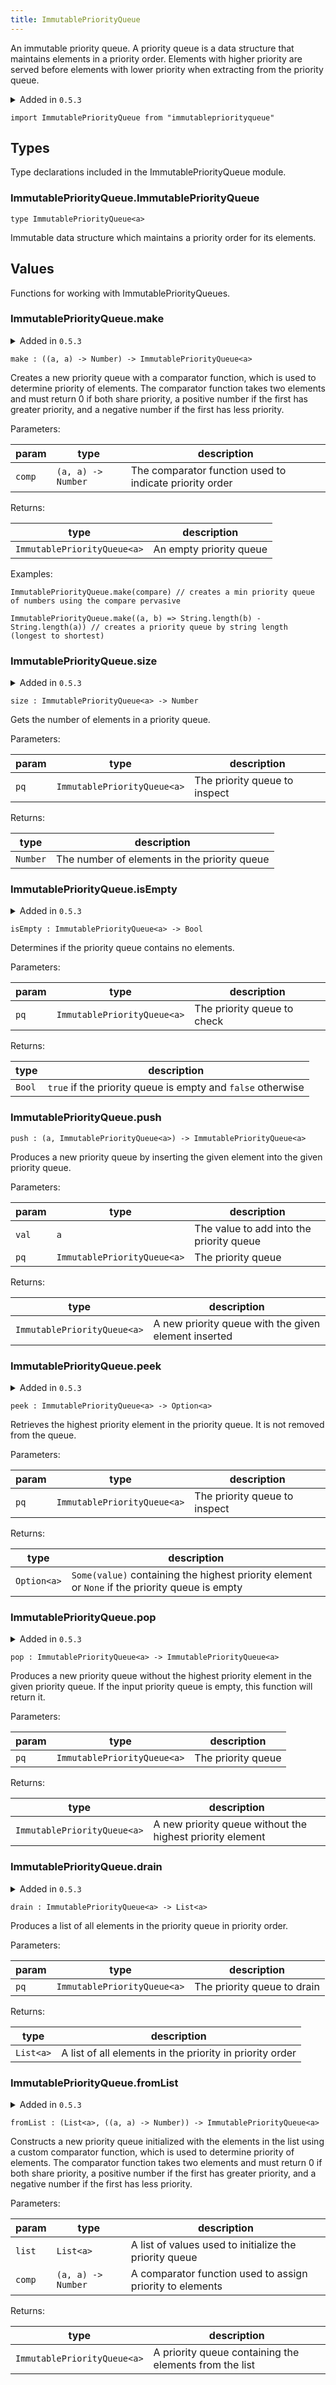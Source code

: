 ```yaml
---
title: ImmutablePriorityQueue
---
```


An immutable priority queue. A priority queue is a data structure that maintains elements in a priority order. Elements with higher priority are served before elements with lower priority when extracting from the priority queue.

<details disabled>
<summary tabindex="-1">Added in <code>0.5.3</code></summary>
No other changes yet.
</details>

```grain
import ImmutablePriorityQueue from "immutablepriorityqueue"
```

## Types

Type declarations included in the ImmutablePriorityQueue module.

### ImmutablePriorityQueue.**ImmutablePriorityQueue**

```grain
type ImmutablePriorityQueue<a>
```

Immutable data structure which maintains a priority order for its elements.

## Values

Functions for working with ImmutablePriorityQueues.

### ImmutablePriorityQueue.**make**

<details disabled>
<summary tabindex="-1">Added in <code>0.5.3</code></summary>
No other changes yet.
</details>

```grain
make : ((a, a) -> Number) -> ImmutablePriorityQueue<a>
```

Creates a new priority queue with a comparator function, which is used to
determine priority of elements. The comparator function takes two elements
and must return 0 if both share priority, a positive number if the first
has greater priority, and a negative number if the first has less priority.

Parameters:

|param|type|description|
|-----|----|-----------|
|`comp`|`(a, a) -> Number`|The comparator function used to indicate priority order|

Returns:

|type|description|
|----|-----------|
|`ImmutablePriorityQueue<a>`|An empty priority queue|

Examples:

```grain
ImmutablePriorityQueue.make(compare) // creates a min priority queue of numbers using the compare pervasive
```

```grain
ImmutablePriorityQueue.make((a, b) => String.length(b) - String.length(a)) // creates a priority queue by string length (longest to shortest)
```

### ImmutablePriorityQueue.**size**

<details disabled>
<summary tabindex="-1">Added in <code>0.5.3</code></summary>
No other changes yet.
</details>

```grain
size : ImmutablePriorityQueue<a> -> Number
```

Gets the number of elements in a priority queue.

Parameters:

|param|type|description|
|-----|----|-----------|
|`pq`|`ImmutablePriorityQueue<a>`|The priority queue to inspect|

Returns:

|type|description|
|----|-----------|
|`Number`|The number of elements in the priority queue|

### ImmutablePriorityQueue.**isEmpty**

<details disabled>
<summary tabindex="-1">Added in <code>0.5.3</code></summary>
No other changes yet.
</details>

```grain
isEmpty : ImmutablePriorityQueue<a> -> Bool
```

Determines if the priority queue contains no elements.

Parameters:

|param|type|description|
|-----|----|-----------|
|`pq`|`ImmutablePriorityQueue<a>`|The priority queue to check|

Returns:

|type|description|
|----|-----------|
|`Bool`|`true` if the priority queue is empty and `false` otherwise|

### ImmutablePriorityQueue.**push**

```grain
push : (a, ImmutablePriorityQueue<a>) -> ImmutablePriorityQueue<a>
```

Produces a new priority queue by inserting the given element into the given priority queue.

Parameters:

|param|type|description|
|-----|----|-----------|
|`val`|`a`|The value to add into the priority queue|
|`pq`|`ImmutablePriorityQueue<a>`|The priority queue|

Returns:

|type|description|
|----|-----------|
|`ImmutablePriorityQueue<a>`|A new priority queue with the given element inserted|

### ImmutablePriorityQueue.**peek**

<details disabled>
<summary tabindex="-1">Added in <code>0.5.3</code></summary>
No other changes yet.
</details>

```grain
peek : ImmutablePriorityQueue<a> -> Option<a>
```

Retrieves the highest priority element in the priority queue. It is not
removed from the queue.

Parameters:

|param|type|description|
|-----|----|-----------|
|`pq`|`ImmutablePriorityQueue<a>`|The priority queue to inspect|

Returns:

|type|description|
|----|-----------|
|`Option<a>`|`Some(value)` containing the highest priority element or `None` if the priority queue is empty|

### ImmutablePriorityQueue.**pop**

<details disabled>
<summary tabindex="-1">Added in <code>0.5.3</code></summary>
No other changes yet.
</details>

```grain
pop : ImmutablePriorityQueue<a> -> ImmutablePriorityQueue<a>
```

Produces a new priority queue without the highest priority element in the
given priority queue. If the input priority queue is empty, this function will
return it.

Parameters:

|param|type|description|
|-----|----|-----------|
|`pq`|`ImmutablePriorityQueue<a>`|The priority queue|

Returns:

|type|description|
|----|-----------|
|`ImmutablePriorityQueue<a>`|A new priority queue without the highest priority element|

### ImmutablePriorityQueue.**drain**

<details disabled>
<summary tabindex="-1">Added in <code>0.5.3</code></summary>
No other changes yet.
</details>

```grain
drain : ImmutablePriorityQueue<a> -> List<a>
```

Produces a list of all elements in the priority queue in priority order.

Parameters:

|param|type|description|
|-----|----|-----------|
|`pq`|`ImmutablePriorityQueue<a>`|The priority queue to drain|

Returns:

|type|description|
|----|-----------|
|`List<a>`|A list of all elements in the priority in priority order|

### ImmutablePriorityQueue.**fromList**

<details disabled>
<summary tabindex="-1">Added in <code>0.5.3</code></summary>
No other changes yet.
</details>

```grain
fromList : (List<a>, ((a, a) -> Number)) -> ImmutablePriorityQueue<a>
```

Constructs a new priority queue initialized with the elements in the list
using a custom comparator function, which is used to determine priority of
elements. The comparator function takes two elements and must return 0 if
both share priority, a positive number if the first has greater priority,
and a negative number if the first has less priority.

Parameters:

|param|type|description|
|-----|----|-----------|
|`list`|`List<a>`|A list of values used to initialize the priority queue|
|`comp`|`(a, a) -> Number`|A comparator function used to assign priority to elements|

Returns:

|type|description|
|----|-----------|
|`ImmutablePriorityQueue<a>`|A priority queue containing the elements from the list|

